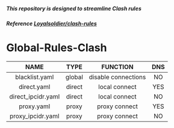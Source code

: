 ##### This repository is designed to streamline Clash rules

##### Reference [Loyalsoldier/clash-rules](https://github.com/Loyalsoldier/clash-rules)

# Global-Rules-Clash

| NAME | TYPE | FUNCTION | DNS |
| :---: | :---: | :---: | :---: |
| blacklist.yaml | global | disable connections | NO |
| direct.yaml | direct | local connect | YES |
| direct_ipcidr.yaml | direct | local connect | NO |
| proxy.yaml | proxy | proxy connect | YES |
| proxy_ipcidr.yaml | proxy | proxy connect | NO |
